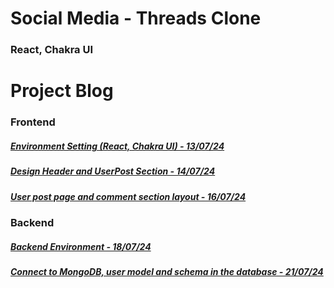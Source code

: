# Social Media - Threads Clone

### React, Chakra UI

# Project Blog


### Frontend

##### [Environment Setting (React, Chakra UI) - 13/07/24](https://blog.naver.com/detol3953/223511548120)
##### [Design Header and UserPost Section - 14/07/24](https://blog.naver.com/detol3953/223512420031)
##### [User post page and comment section layout - 16/07/24](https://blog.naver.com/detol3953/223515029846)


### Backend
##### [Backend Environment - 18/07/24](https://blog.naver.com/detol3953/223517584213)
##### [Connect to MongoDB, user model and schema in the database - 21/07/24](https://blog.naver.com/detol3953/223520485121)
